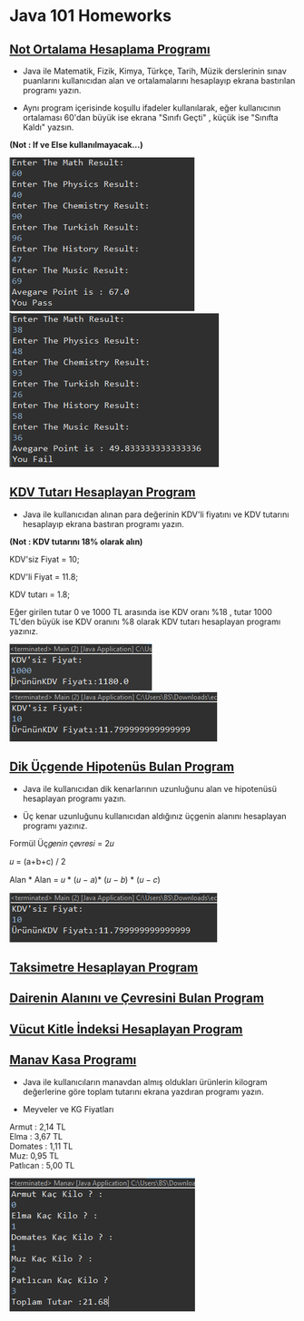 # Java 101 Homeworks

## [Not Ortalama Hesaplama Programı](https://github.com/Berbet16/java101_practice_homeworks/blob/main/not_ortalama_hesaplay%C4%B1c%C4%B1.java)

- Java ile Matematik, Fizik, Kimya, Türkçe, Tarih, Müzik derslerinin sınav puanlarını kullanıcıdan alan ve ortalamalarını hesaplayıp ekrana bastırılan programı yazın.

- Aynı program içerisinde koşullu ifadeler kullanılarak, eğer kullanıcının ortalaması 60'dan büyük ise ekrana "Sınıfı Geçti" , küçük ise "Sınıfta Kaldı" yazsın.

**(Not : If ve Else kullanılmayacak...)** 

![img1](images/Not_Ortalama_Hesaplama_Pass1.png)
![img1](images/Not_Ortalama_Hesaplama_Fail.png)

## [KDV Tutarı Hesaplayan Program](https://github.com/Berbet16/java101_practice_homeworks/blob/main/KDV_Tutar%C4%B1_Hesaplayan_Program.java)
- Java ile kullanıcıdan alınan para değerinin KDV'li fiyatını ve KDV tutarını hesaplayıp ekrana bastıran programı yazın.

**(Not : KDV tutarını 18% olarak alın)**

KDV'siz Fiyat = 10;

KDV'li Fiyat = 11.8;

KDV tutarı = 1.8;

Eğer girilen tutar 0 ve 1000 TL arasında ise KDV oranı %18 , tutar 1000 TL'den büyük ise KDV oranını %8 olarak KDV tutarı hesaplayan programı yazınız.

![img1](images/KDV_1000Ustu.png)
![img1](images/KDV_1000Altı.png)

## [Dik Üçgende Hipotenüs Bulan Program](https://github.com/Berbet16/java101_practice_homeworks/blob/main/Dik_U%C3%A7gende_Hipoten%C3%BCs_Bulan_Program.java)

- Java ile kullanıcıdan dik kenarlarının uzunluğunu alan ve hipotenüsü hesaplayan programı yazın.

- Üç kenar uzunluğunu kullanıcıdan aldığınız üçgenin alanını hesaplayan programı yazınız.

Formül
Üç𝑔𝑒𝑛𝑖𝑛 ç𝑒𝑣𝑟𝑒𝑠𝑖 = 2𝑢

𝑢 = (a+b+c) / 2

Alan * Alan = 𝑢 * (𝑢 − 𝑎)* (𝑢 − 𝑏) * (𝑢 − 𝑐)

![img1](images/KDV_1000Altı.png)

## [Taksimetre Hesaplayan Program](https://github.com/Berbet16/java101_practice_homeworks/blob/main/Taksimetre_Hesaplayan_Program.java)

## [Dairenin Alanını ve Çevresini Bulan Program](https://github.com/Berbet16/java101_practice_homeworks/blob/main/Dairenin_Alan%C4%B1n%C4%B1_ve_%C3%87evresini_Bulan_Program.java)

## [Vücut Kitle İndeksi Hesaplayan Program](https://github.com/Berbet16/java101_practice_homeworks/blob/main/V%C3%BCcut_Kitle_Indeksi_Hesaplayan_Program.java)

## [Manav Kasa Programı](https://github.com/Berbet16/java101_practice_homeworks/blob/main/Manav_Kasa.java)

- Java ile kullanıcıların manavdan almış oldukları ürünlerin kilogram değerlerine göre toplam tutarını ekrana yazdıran programı yazın.

- Meyveler ve KG Fiyatları

Armut : 2,14 TL <br/>
Elma : 3,67 TL <br/>
Domates : 1,11 TL <br/>
Muz: 0,95 TL <br/>
Patlıcan : 5,00 TL

![img1](images/manav_kasa.png)
